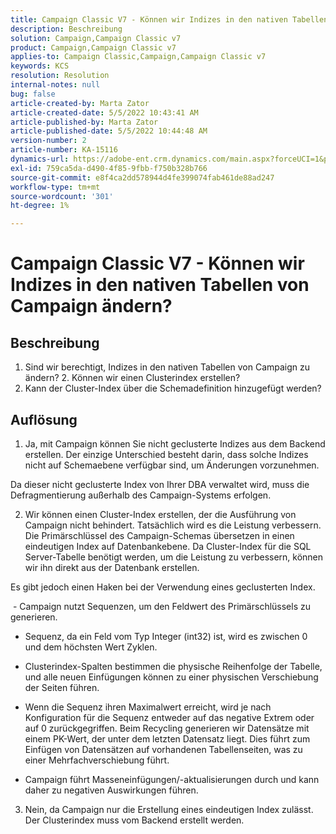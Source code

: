 ```yaml
---
title: Campaign Classic V7 - Können wir Indizes in den nativen Tabellen von Campaign ändern?
description: Beschreibung
solution: Campaign,Campaign Classic v7
product: Campaign,Campaign Classic v7
applies-to: Campaign Classic,Campaign,Campaign Classic v7
keywords: KCS
resolution: Resolution
internal-notes: null
bug: false
article-created-by: Marta Zator
article-created-date: 5/5/2022 10:43:41 AM
article-published-by: Marta Zator
article-published-date: 5/5/2022 10:44:48 AM
version-number: 2
article-number: KA-15116
dynamics-url: https://adobe-ent.crm.dynamics.com/main.aspx?forceUCI=1&pagetype=entityrecord&etn=knowledgearticle&id=126c1838-60cc-ec11-a7b5-6045bd00dbbc
exl-id: 759ca5da-d490-4f85-9fbb-f750b328b766
source-git-commit: e8f4ca2dd578944d4fe399074fab461de88ad247
workflow-type: tm+mt
source-wordcount: '301'
ht-degree: 1%

---
```


# Campaign Classic V7 - Können wir Indizes in den nativen Tabellen von Campaign ändern?

## Beschreibung


1. Sind wir berechtigt, Indizes in den nativen Tabellen von Campaign zu ändern?
2. Können wir einen Clusterindex erstellen?
3. Kann der Cluster-Index über die Schemadefinition hinzugefügt werden?


## Auflösung


1. Ja, mit Campaign können Sie nicht geclusterte Indizes aus dem Backend erstellen. Der einzige Unterschied besteht darin, dass solche Indizes nicht auf Schemaebene verfügbar sind, um Änderungen vorzunehmen. 

Da dieser nicht geclusterte Index von Ihrer DBA verwaltet wird, muss die Defragmentierung außerhalb des Campaign-Systems erfolgen.


2. Wir können einen Cluster-Index erstellen, der die Ausführung von Campaign nicht behindert. Tatsächlich wird es die Leistung verbessern. Die Primärschlüssel des Campaign-Schemas übersetzen in einen eindeutigen Index auf Datenbankebene. Da Cluster-Index für die SQL Server-Tabelle benötigt werden, um die Leistung zu verbessern, können wir ihn direkt aus der Datenbank erstellen.

Es gibt jedoch einen Haken bei der Verwendung eines geclusterten Index. 

 - Campaign nutzt Sequenzen, um den Feldwert des Primärschlüssels zu generieren.

- Sequenz, da ein Feld vom Typ Integer (int32) ist, wird es zwischen 0 und dem höchsten Wert Zyklen.

- Clusterindex-Spalten bestimmen die physische Reihenfolge der Tabelle, und alle neuen Einfügungen können zu einer physischen Verschiebung der Seiten führen.

- Wenn die Sequenz ihren Maximalwert erreicht, wird je nach Konfiguration für die Sequenz entweder auf das negative Extrem oder auf 0 zurückgegriffen. Beim Recycling generieren wir Datensätze mit einem PK-Wert, der unter dem letzten Datensatz liegt. Dies führt zum Einfügen von Datensätzen auf vorhandenen Tabellenseiten, was zu einer Mehrfachverschiebung führt. 

- Campaign führt Masseneinfügungen/-aktualisierungen durch und kann daher zu negativen Auswirkungen führen.


3. Nein, da Campaign nur die Erstellung eines eindeutigen Index zulässt. Der Clusterindex muss vom Backend erstellt werden.
